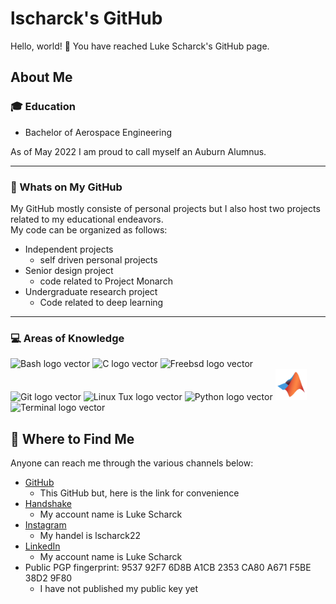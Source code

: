 # lscharck's GitHub
Hello, world! 👋 You have reached Luke Scharck's GitHub page.


## About Me

### 🎓 Education
- Bachelor of Aerospace Engineering


As of May 2022 I am proud to call myself an Auburn Alumnus.

---

### 📁 Whats on My GitHub
My GitHub mostly consiste of personal projects but I also host two projects related to my educational endeavors. <br  />
My code can be organized as follows:
- Independent projects 
	- self driven personal projects
- Senior design project 
	- code related to Project Monarch
- Undergraduate research project 
	- Code related to deep learning

---

### 💻 Areas of Knowledge
<img src="https://cdn.worldvectorlogo.com/logos/bash-1.svg" alt="Bash logo vector" width="50" height="50"/> <img src="https://cdn.worldvectorlogo.com/logos/c-1.svg" alt="C logo vector" width="50" height="50"/> <img src="https://cdn.worldvectorlogo.com/logos/freebsd-1.svg" alt="Freebsd  logo vector" height="50"/> <img src="https://cdn.worldvectorlogo.com/logos/git.svg" alt="Git logo vector" width="50" height="50"/> <img src="https://cdn.worldvectorlogo.com/logos/linux-tux.svg" alt="Linux Tux logo vector" width="50" height="50"/> <img src="https://cdn.worldvectorlogo.com/logos/python-5.svg" alt="Python logo vector" width="50" height="50"/> <img src="https://raw.githubusercontent.com/devicons/devicon/1119b9f84c0290e0f0b38982099a2bd027a48bf1/icons/matlab/matlab-original.svg" width="50" height="50"/><img src="https://cdn.worldvectorlogo.com/logos/terminal-1.svg" alt="Terminal logo vector" width="50" height="50"/>

## 📨 Where to Find Me
Anyone can reach me through the various channels below:
- [GitHub](https://github.com/lscharck)
    - This GitHub but, here is the link for convenience
- [Handshake](https://joinhandshake.com)
	- My account name is Luke Scharck
- [Instagram](https://www.instagram.com/lscharck22/)
    - My handel is lscharck22
- [LinkedIn](www.linkedin.com/in/luke-scharck-2380a1236)
	- My account name is Luke Scharck
- Public PGP fingerprint: 9537 92F7 6D8B A1CB 2353  CA80 A671 F5BE 38D2 9F80
    - I have not published my public key yet
